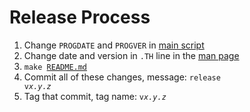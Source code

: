 # Release Process

1. Change `PROGDATE` and `PROGVER` in [main script](./man-to-md.pl)
2. Change date and version in `.TH` line in the [man page](doc/man-to-md.1)
3. <code>make [README.md](./README.md)</code>
4. Commit all of these changes, message: <code>release v<i>x.y.z</i></code>
5. Tag that commit, tag name: <code>v<i>x.y.z</i></code>

